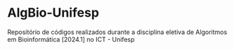 # AlgBio-Unifesp
Repositório de códigos realizados durante a disciplina eletiva de Algoritmos em Bioinformática [2024.1] no ICT - Unifesp
